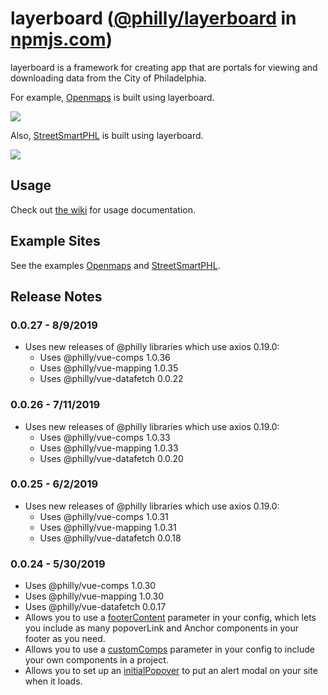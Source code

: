 # layerboard ([@philly/layerboard](https://www.npmjs.com/package/@philly/layerboard) in [npmjs.com](https://npmjs.com))

layerboard is a framework for creating app that are portals for viewing and downloading data from the City of Philadelphia.

For example, [Openmaps](https://github.com/CityOfPhiladelphia/openmaps) is built using layerboard.

![](https://s3.amazonaws.com/mapboard-images/OpenMaps2.JPG)

Also, [StreetSmartPHL](https://github.com/CityOfPhiladelphia/StreetSmartPHL) is built using layerboard.

![](https://s3.amazonaws.com/mapboard-images/StreetSmart.JPG)

## Usage
Check out [the wiki](https://github.com/CityOfPhiladelphia/layerboard/wiki) for usage documentation.

## Example Sites

See the examples [Openmaps](https://openmaps.phila.gov) and [StreetSmartPHL](https://streetsmartphl.phila.gov/).

## Release Notes

### 0.0.27 - 8/9/2019

* Uses new releases of @philly libraries which use axios 0.19.0:
  * Uses @philly/vue-comps 1.0.36
  * Uses @philly/vue-mapping 1.0.35
  * Uses @philly/vue-datafetch 0.0.22

### 0.0.26 - 7/11/2019

* Uses new releases of @philly libraries which use axios 0.19.0:
  * Uses @philly/vue-comps 1.0.33
  * Uses @philly/vue-mapping 1.0.33
  * Uses @philly/vue-datafetch 0.0.20

### 0.0.25 - 6/2/2019

* Uses new releases of @philly libraries which use axios 0.19.0:
  * Uses @philly/vue-comps 1.0.31
  * Uses @philly/vue-mapping 1.0.31
  * Uses @philly/vue-datafetch 0.0.18

### 0.0.24 - 5/30/2019

* Uses @philly/vue-comps 1.0.30
* Uses @philly/vue-mapping 1.0.30
* Uses @philly/vue-datafetch 0.0.17
* Allows you to use a [footerContent](https://github.com/CityOfPhiladelphia/mapboard/wiki/footerContent) parameter in your config, which lets you include as many popoverLink and Anchor components in your footer as you need.
* Allows you to use a [customComps](https://github.com/CityOfPhiladelphia/mapboard/wiki/customComps) parameter in your config to include your own components in a project.
* Allows you to set up an [initialPopover](https://github.com/CityOfPhiladelphia/mapboard/wiki/initialPopover) to put an alert modal on your site when it loads.
